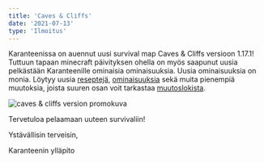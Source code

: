 ```yaml
---
title: 'Caves & Cliffs'
date: '2021-07-13'
type: 'Ilmoitus'
---
```


Karanteenissa on auennut uusi survival map Caves & Cliffs versioon 1.17.1!
Tuttuun tapaan minecraft päivityksen ohella on myös saapunut uusia pelkästään Karanteenille ominaisia ominaisuuksia. Uusia ominaisuuksia on monia. Löytyy uusia [reseptejä](/reseptit), [ominaisuuksia](/ominaisuudet) sekä muita pienempiä muutoksia, joista suuren osan voit tarkastaa [muutoslokista](/muutokset).

![caves & cliffs version promokuva](https://static.wikia.nocookie.net/minecraft_gamepedia/images/9/9b/Caves_%26_Cliffs_logo_2.png)

Tervetuloa pelaamaan uuteen survivaliin!

Ystävällisin terveisin,

Karanteenin ylläpito
